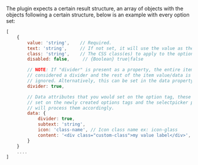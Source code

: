 The plugin expects a certain result structure, an array of objects with the objects following a certain structure, below is an example with every option set:

```js
[
    {
        value: 'string',    // Required.
        text: 'string',     // If not set, it will use the value as the text.
        class: 'string',    // The CSS class(es) to apply to the option element.
        disabled: false,     // {Boolean} true|false

        // NOTE: If "divider" is present as a property, the entire item is
        // considered a divider and the rest of the item value/data is
        // ignored. Alternatively, this can be set in the data property as well.
        divider: true,

        // Data attributes that you would set on the option tag, these will be
        // set on the newly created options tags and the selectpicker plugin
        // will process them accordingly.
        data: {
            divider: true,
            subtext: 'string',
            icon: 'class-name', // Icon class name ex: icon-glass
            content: '<div class="custom-class">my value label</div>',
        }
    }
    ....
]
```
